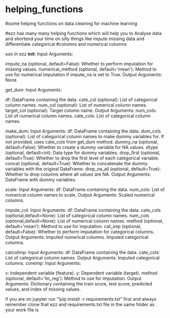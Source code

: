 # helping_functions
 #some helping functions on data cleaning for machine learning

 #ezz has many many helping functions which will help you to Analyse data and shortend your time on silly things like impute  missing data and differentiate categorical #columns and numerical columns 

 soo in ezz 
 __init__:
Input Arguments:

impute_na (optional, default=False): Whether to perform imputation for missing values.
numerical_method (optional, default='mean'): Method to use for numerical imputation if impute_na is set to True.
Output Arguments:
None

get_dum:
Input Arguments:

df: DataFrame containing the data.
cate_col (optional): List of categorical column names.
num_col (optional): List of numerical column names.
target_col (optional): Target column name.
Output Arguments:
num_cols: List of numerical column names.
cate_cols: List of categorical column names.

make_dum:
Input Arguments:
df: DataFrame containing the data.
dum_cols (optional): List of categorical column names to make dummy variables for. If not provided, uses cate_cols from get_dum method.
dummy_na (optional, default=False): Whether to create a dummy variable for NA values.
dtype (optional, default=int): Data type for dummy variables.
drop_first (optional, default=True): Whether to drop the first level of each categorical variable.
concat (optional, default=True): Whether to concatenate the dummy variables with the original DataFrame.
drop_na_all (optional, default=True): Whether to drop columns where all values are NA.
Output Arguments:
DataFrame with dummy variables.

scale:
Input Arguments:
df: DataFrame containing the data.
num_cols: List of numerical column names to scale.
Output Arguments:
Scaled numerical columns.


impute_col:
Input Arguments:
df: DataFrame containing the data.
cate_cols (optional,default=None): List of categorical column names.
num_cols (optional,default=None): List of numerical column names.
method (optional, default='mean'): Method to use for imputation.
cat_imp (optional, default=False): Whether to perform imputation for categorical columns.
Output Arguments:
Imputed numerical columns.
Imputed categorical columns.


catcolimp:
Input Arguments:
df: DataFrame containing the data.
cate_cols: List of categorical column names.
Output Arguments:
Imputed categorical columns.
coreimp:
Input Arguments:

x: Independent variable (feature).
y: Dependent variable (target).
method (optional, default='lin_reg'): Method to use for imputation.
Output Arguments:
Dictionary containing the train score, test score, predicted values, and index of missing values.


if you are on jupyter run "!pip install -r requirements.txt" first and always remember clone that ezz and requirements.txt file in the same folder as your work file is
